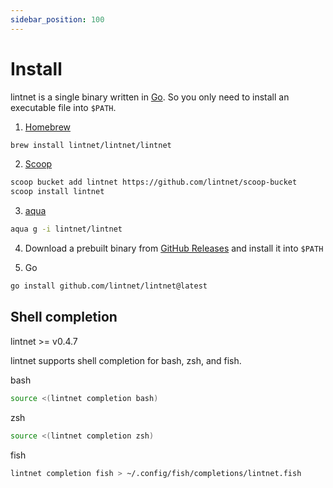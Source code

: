 ```yaml
---
sidebar_position: 100
---
```


# Install

lintnet is a single binary written in [Go](https://go.dev/).
So you only need to install an executable file into `$PATH`.

1. [Homebrew](https://brew.sh/)

```sh
brew install lintnet/lintnet/lintnet
```

2. [Scoop](https://scoop.sh/)

```sh
scoop bucket add lintnet https://github.com/lintnet/scoop-bucket
scoop install lintnet
```

3. [aqua](https://aquaproj.github.io/)

```sh
aqua g -i lintnet/lintnet
```

4. Download a prebuilt binary from [GitHub Releases](https://github.com/lintnet/lintnet/releases) and install it into `$PATH`

5. Go

```sh
go install github.com/lintnet/lintnet@latest
```

## Shell completion

lintnet >= v0.4.7

lintnet supports shell completion for bash, zsh, and fish.

bash

```sh
source <(lintnet completion bash)
```

zsh

```sh
source <(lintnet completion zsh)
```

fish

```sh
lintnet completion fish > ~/.config/fish/completions/lintnet.fish
```
